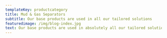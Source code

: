 ```yaml
---
templateKey: productcategory
title: Mud & Gas Separators
subtitle: Our base products are used in all our tailored solutions
featuredimage: /img/blog-index.jpg
text: Our base products are used in absolutely all our tailored solutions
---
```


